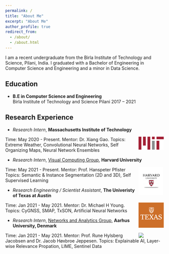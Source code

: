 ```yaml
---
permalink: /
title: "About Me"
excerpt: "About Me"
author_profile: true
redirect_from: 
  - /about/
  - /about.html
---
```


I am a recent undergraduate from the Birla Institute of Technology and Science, Pilani, India. I graduated with a Bachelor of Engineering in Computer Science and Engineering and a minor in Data Science.


## Education
* **B.E in Computer Science and Engineering**  
Birla Institute of Technology and Science Pilani 2017 – 2021


## Research Experience
* *Research Intern*, **Massachusetts Institute of Technology**  
<img align="right" src="/files/figures/MIT/mit_logo.png" height = 'auto' width = '80'>
Time: May 2020 - Present.  
Mentor: Dr. Xiang Gao.  
Topics: Extreme Weather, Convolutional Neural Networks, Self Organizing Maps, Neural Network Ensembles

* *Research Intern*, [Visual Computing Group](https://vcg.seas.harvard.edu), **Harvard University**  
<img align="right" src="/files/figures/Harvard/harvard_logo_3.jpeg" height = '90' width = '80'>
Time: May 2021 - Present.  
Mentor: Prof. Hanspeter Pfister  
Topics: Semantic & Instance Segmentation (2D and 3D), Self Supervised Learning

* *Research Engineering / Scientist Assistant*, **The Univeristy of Texas at Austin**  
<img align="right" src="/files/figures/UT/ut_logo_upd.png" height = '80' width = '80'>
Time: Jan 2021 - May 2021.  
Mentor: Dr. Michael H Young.  
Topics: CyGNSS, SMAP, TxSON, Artificial Neural Networks

* *Research Intern*, [Networks and Analytics Group](https://ece.au.dk/en/research/key-areas-in-research-and-development/communication-control-and-automation/networks-and-analytics/people/), **Aarhus University, Denmark**  
<img align="right" src="/files/figures/Aarhus/aarhus_logo_2.png" height = 'auto' width = '80'>
Time: Jan 2021 - May 2021.  
Mentor: Prof. Rune Hylsberg Jacobsen and Dr. Jacob Høxbroe Jeppesen.  
Topics: Explainable AI, Layer-wise Relevance Propation, LIME, Sentinel Data
